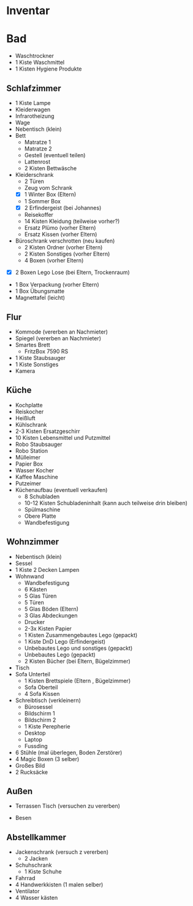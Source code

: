# Inventar

# Bad

- Waschtrockner
- 1 Kiste Waschmittel
- 1 Kisten Hygiene Produkte

## Schlafzimmer

- 1 Kiste Lampe
- Kleiderwagen
- Infrarotheizung
- Wage
- Nebentisch (klein)
- Bett
  - Matratze 1
  - Matratze 2
  - Gestell (eventuell teilen)
  - Lattenrost
  - 2 Kisten Bettwäsche
- Kleiderschrank
  - 2 Türen
  - Zeug vom Schrank
  - [x] 1 Winter Box (Eltern)
  - 1 Sommer Box
  - [x] 2 Erfindergeist (bei Johannes)
  - Reisekoffer
  - 14 Kisten Kleidung (teilweise vorher?)
  - Ersatz Plümo (vorher Eltern)
  - Ersatz Kissen (vorher Eltern)
- Büroschrank verschrotten (neu kaufen)
  - 2 Kisten Ordner (vorher Eltern)
  - 2 Kisten Sonstiges (vorher Eltern)
  - 4 Boxen  (vorher Eltern)
- [x] 2 Boxen Lego Lose (bei Eltern, Trockenraum)
- 1 Box Verpackung (vorher Eltern)
- 1 Box Übungsmatte
- Magnettafel (leicht)

## Flur

- Kommode (vererben an Nachmieter)
- Spiegel (vererben an Nachmieter)
- Smartes Brett
  - FritzBox 7590 RS
- 1 Kiste Staubsauger
- 1 Kiste Sonstiges
- Kamera

## Küche
  
- Kochplatte
- Reiskocher
- Heißluft
- Kühlschrank
- 2-3 Kisten Ersatzgeschirr
- 10 Kisten Lebensmittel und Putzmittel
- Robo Staubsauger
- Robo Station
- Mülleimer
- Papier Box
- Wasser Kocher
- Kaffee Maschine
- Putzeimer
- Küchenaufbau (eventuell verkaufen)
  - 8 Schubladen
  - 10-12 Kisten Schubladeninhalt (kann auch teilweise drin bleiben)
  - Spülmaschine
  - Obere Platte
  - Wandbefestigung

## Wohnzimmer

- Nebentisch (klein)
- Sessel
- 1 Kiste 2 Decken Lampen
- Wohnwand
  - Wandbefestigung
  - 6 Kästen
  - 5 Glas Türen
  - 5 Türen
  - 5 Glas Böden (Eltern)
  - 3 Glas Abdeckungen
  - Drucker
  - 2-3x Kisten Papier
  - 1 Kisten Zusammengebautes Lego (gepackt)
  - 1 Kiste DnD Lego (Erfindergeist)
  - Unbebautes Lego und sonstiges (gepackt)
  - Unbebautes Lego (gepackt)
  - 2 Kisten Bücher (bei Eltern, Bügelzimmer)
- Tisch
- Sofa Unterteil
  - 1 Kisten Brettspiele (Eltern , Bügelzimmer)
  - Sofa Oberteil
  - 4 Sofa Kissen
- Schreibtisch (verkleinern)
  - Bürosessel
  - Bildschirm 1
  - Bildschirm 2
  - 1 Kiste Perepherie
  - Desktop
  - Laptop
  - Fussding
- 6 Stühle (mal überlegen, Boden Zerstörer)
- 4 Magic Boxen (3 selber)
- Großes Bild
- 2 Rucksäcke

## Außen

- Terrassen Tisch (versuchen zu vererben)

- Besen

## Abstellkammer

- Jackenschrank (versuch z vererben)
  - 2 Jacken
- Schuhschrank
  - 1 Kiste Schuhe
- Fahrrad
- 4 Handwerkkisten (1 malen selber)
- Ventilator
- 4 Wasser kästen

